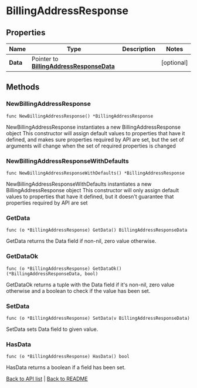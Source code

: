 # BillingAddressResponse

## Properties

Name | Type | Description | Notes
------------ | ------------- | ------------- | -------------
**Data** | Pointer to [**BillingAddressResponseData**](BillingAddressResponseData.md) |  | [optional] 

## Methods

### NewBillingAddressResponse

`func NewBillingAddressResponse() *BillingAddressResponse`

NewBillingAddressResponse instantiates a new BillingAddressResponse object
This constructor will assign default values to properties that have it defined,
and makes sure properties required by API are set, but the set of arguments
will change when the set of required properties is changed

### NewBillingAddressResponseWithDefaults

`func NewBillingAddressResponseWithDefaults() *BillingAddressResponse`

NewBillingAddressResponseWithDefaults instantiates a new BillingAddressResponse object
This constructor will only assign default values to properties that have it defined,
but it doesn't guarantee that properties required by API are set

### GetData

`func (o *BillingAddressResponse) GetData() BillingAddressResponseData`

GetData returns the Data field if non-nil, zero value otherwise.

### GetDataOk

`func (o *BillingAddressResponse) GetDataOk() (*BillingAddressResponseData, bool)`

GetDataOk returns a tuple with the Data field if it's non-nil, zero value otherwise
and a boolean to check if the value has been set.

### SetData

`func (o *BillingAddressResponse) SetData(v BillingAddressResponseData)`

SetData sets Data field to given value.

### HasData

`func (o *BillingAddressResponse) HasData() bool`

HasData returns a boolean if a field has been set.


[Back to API list](../README.md#documentation-for-api-endpoints) | [Back to README](../README.md)

